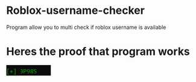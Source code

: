 # Roblox-username-checker
Program allow you to multi check if roblox username is available

# Heres the proof that program works
![Alt text](https://github.com/vpnlock/Roblox-username-checker/blob/main/examples/example1.png)
